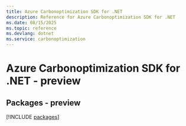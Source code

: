 ```yaml
---
title: Azure Carbonoptimization SDK for .NET
description: Reference for Azure Carbonoptimization SDK for .NET
ms.date: 08/15/2025
ms.topic: reference
ms.devlang: dotnet
ms.service: carbonoptimization
---
```

# Azure Carbonoptimization SDK for .NET - preview
## Packages - preview
[!INCLUDE [packages](carbonoptimization-index.md)]